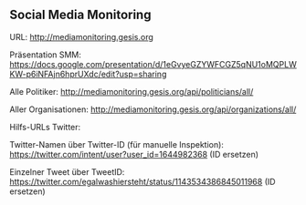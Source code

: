 Social Media Monitoring 
------------------------------------
URL: http://mediamonitoring.gesis.org

Präsentation SMM: 
https://docs.google.com/presentation/d/1eGvyeGZYWFCGZ5qNU1oMQPLWKW-p6iNFAjn6hprUXdc/edit?usp=sharing 

Alle Politiker: 
http://mediamonitoring.gesis.org/api/politicians/all/

Aller Organisationen: 
http://mediamonitoring.gesis.org/api/organizations/all/ 


Hilfs-URLs Twitter: 

Twitter-Namen über Twitter-ID (für manuelle Inspektion): https://twitter.com/intent/user?user_id=1644982368  (ID ersetzen)

Einzelner Tweet über TweetID: https://twitter.com/egalwashiersteht/status/1143534386845011968   (ID ersetzen)
